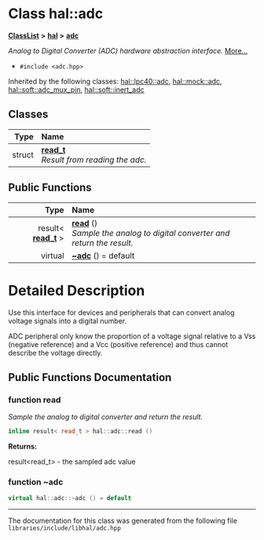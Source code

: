 

# Class hal::adc



[**ClassList**](annotated.md) **>** [**hal**](namespacehal.md) **>** [**adc**](classhal_1_1adc.md)



_Analog to Digital Converter (ADC) hardware abstraction interface._ [More...](#detailed-description)

* `#include <adc.hpp>`





Inherited by the following classes: [hal::lpc40::adc](classhal_1_1lpc40_1_1adc.md),  [hal::mock::adc](structhal_1_1mock_1_1adc.md),  [hal::soft::adc\_mux\_pin](classhal_1_1soft_1_1adc__mux__pin.md),  [hal::soft::inert\_adc](classhal_1_1soft_1_1inert__adc.md)










## Classes

| Type | Name |
| ---: | :--- |
| struct | [**read\_t**](structhal_1_1adc_1_1read__t.md) <br>_Result from reading the adc._  |






















## Public Functions

| Type | Name |
| ---: | :--- |
|  result&lt; [**read\_t**](structhal_1_1adc_1_1read__t.md) &gt; | [**read**](#function-read) () <br>_Sample the analog to digital converter and return the result._  |
| virtual  | [**~adc**](#function-adc) () = default<br> |




























# Detailed Description


Use this interface for devices and peripherals that can convert analog voltage signals into a digital number.


ADC peripheral only know the proportion of a voltage signal relative to a Vss (negative reference) and a Vcc (positive reference) and thus cannot describe the voltage directly. 


    
## Public Functions Documentation




### function read 

_Sample the analog to digital converter and return the result._ 
```C++
inline result< read_t > hal::adc::read () 
```





**Returns:**

result&lt;read\_t&gt; - the sampled adc value 





        



### function ~adc 

```C++
virtual hal::adc::~adc () = default
```




------------------------------
The documentation for this class was generated from the following file `libraries/include/libhal/adc.hpp`

